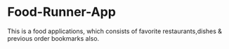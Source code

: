 # Food-Runner-App
This is a food applications, which consists of favorite restaurants,dishes &amp; previous order bookmarks also. 
